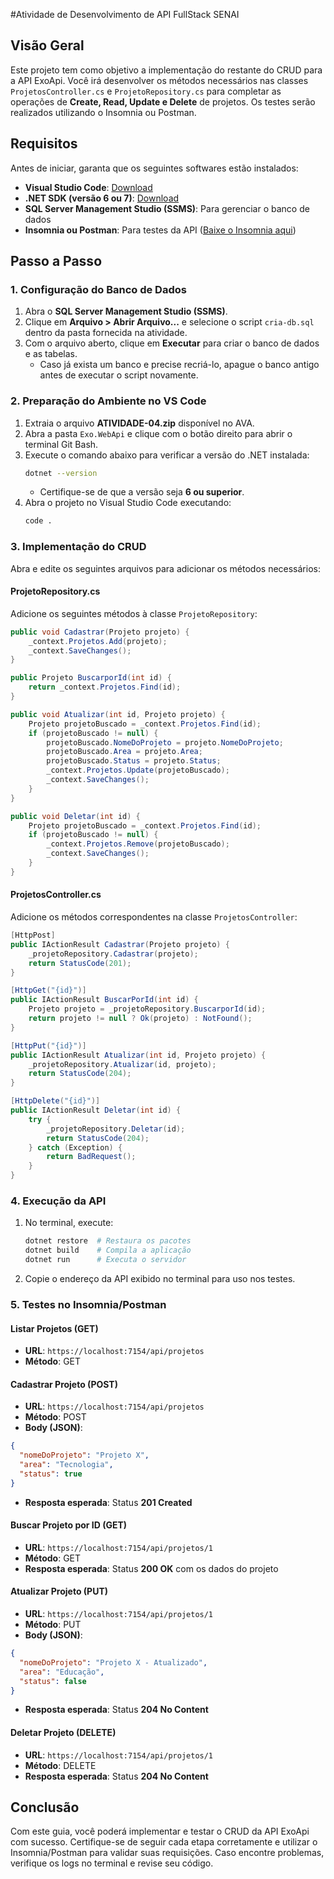 #Atividade de Desenvolvimento de API FullStack SENAI

## Visão Geral
Este projeto tem como objetivo a implementação do restante do CRUD para a API ExoApi. Você irá desenvolver os métodos necessários nas classes `ProjetosController.cs` e `ProjetoRepository.cs` para completar as operações de **Create, Read, Update e Delete** de projetos. Os testes serão realizados utilizando o Insomnia ou Postman.

## Requisitos
Antes de iniciar, garanta que os seguintes softwares estão instalados:

- **Visual Studio Code**: [Download](https://code.visualstudio.com)
- **.NET SDK (versão 6 ou 7)**: [Download](https://dotnet.microsoft.com/en-us/download)
- **SQL Server Management Studio (SSMS)**: Para gerenciar o banco de dados
- **Insomnia ou Postman**: Para testes da API ([Baixe o Insomnia aqui](https://insomnia.rest/download))

## Passo a Passo

### 1. Configuração do Banco de Dados
1. Abra o **SQL Server Management Studio (SSMS)**.
2. Clique em **Arquivo > Abrir Arquivo...** e selecione o script `cria-db.sql` dentro da pasta fornecida na atividade.
3. Com o arquivo aberto, clique em **Executar** para criar o banco de dados e as tabelas.
   - Caso já exista um banco e precise recriá-lo, apague o banco antigo antes de executar o script novamente.

### 2. Preparação do Ambiente no VS Code
1. Extraia o arquivo **ATIVIDADE-04.zip** disponível no AVA.
2. Abra a pasta `Exo.WebApi` e clique com o botão direito para abrir o terminal Git Bash.
3. Execute o comando abaixo para verificar a versão do .NET instalada:
   ```sh
   dotnet --version
   ```
   - Certifique-se de que a versão seja **6 ou superior**.
4. Abra o projeto no Visual Studio Code executando:
   ```sh
   code .
   ```

### 3. Implementação do CRUD
Abra e edite os seguintes arquivos para adicionar os métodos necessários:

#### **ProjetoRepository.cs**
Adicione os seguintes métodos à classe `ProjetoRepository`:
```csharp
public void Cadastrar(Projeto projeto) {
    _context.Projetos.Add(projeto);
    _context.SaveChanges();
}

public Projeto BuscarporId(int id) {
    return _context.Projetos.Find(id);
}

public void Atualizar(int id, Projeto projeto) {
    Projeto projetoBuscado = _context.Projetos.Find(id);
    if (projetoBuscado != null) {
        projetoBuscado.NomeDoProjeto = projeto.NomeDoProjeto;
        projetoBuscado.Area = projeto.Area;
        projetoBuscado.Status = projeto.Status;
        _context.Projetos.Update(projetoBuscado);
        _context.SaveChanges();
    }
}

public void Deletar(int id) {
    Projeto projetoBuscado = _context.Projetos.Find(id);
    if (projetoBuscado != null) {
        _context.Projetos.Remove(projetoBuscado);
        _context.SaveChanges();
    }
}
```

#### **ProjetosController.cs**
Adicione os métodos correspondentes na classe `ProjetosController`:
```csharp
[HttpPost]
public IActionResult Cadastrar(Projeto projeto) {
    _projetoRepository.Cadastrar(projeto);
    return StatusCode(201);
}

[HttpGet("{id}")]
public IActionResult BuscarPorId(int id) {
    Projeto projeto = _projetoRepository.BuscarporId(id);
    return projeto != null ? Ok(projeto) : NotFound();
}

[HttpPut("{id}")]
public IActionResult Atualizar(int id, Projeto projeto) {
    _projetoRepository.Atualizar(id, projeto);
    return StatusCode(204);
}

[HttpDelete("{id}")]
public IActionResult Deletar(int id) {
    try {
        _projetoRepository.Deletar(id);
        return StatusCode(204);
    } catch (Exception) {
        return BadRequest();
    }
}
```

### 4. Execução da API
1. No terminal, execute:
   ```sh
   dotnet restore  # Restaura os pacotes
   dotnet build    # Compila a aplicação
   dotnet run      # Executa o servidor
   ```
2. Copie o endereço da API exibido no terminal para uso nos testes.

### 5. Testes no Insomnia/Postman

#### **Listar Projetos (GET)**
- **URL**: `https://localhost:7154/api/projetos`
- **Método**: GET

#### **Cadastrar Projeto (POST)**
- **URL**: `https://localhost:7154/api/projetos`
- **Método**: POST
- **Body (JSON)**:
```json
{
  "nomeDoProjeto": "Projeto X",
  "area": "Tecnologia",
  "status": true
}
```
- **Resposta esperada**: Status **201 Created**

#### **Buscar Projeto por ID (GET)**
- **URL**: `https://localhost:7154/api/projetos/1`
- **Método**: GET
- **Resposta esperada**: Status **200 OK** com os dados do projeto

#### **Atualizar Projeto (PUT)**
- **URL**: `https://localhost:7154/api/projetos/1`
- **Método**: PUT
- **Body (JSON)**:
```json
{
  "nomeDoProjeto": "Projeto X - Atualizado",
  "area": "Educação",
  "status": false
}
```
- **Resposta esperada**: Status **204 No Content**

#### **Deletar Projeto (DELETE)**
- **URL**: `https://localhost:7154/api/projetos/1`
- **Método**: DELETE
- **Resposta esperada**: Status **204 No Content**

## Conclusão
Com este guia, você poderá implementar e testar o CRUD da API ExoApi com sucesso. Certifique-se de seguir cada etapa corretamente e utilizar o Insomnia/Postman para validar suas requisições. Caso encontre problemas, verifique os logs no terminal e revise seu código.

